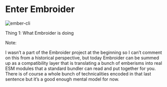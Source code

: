 # Enter Embroider

![ember-cli](/embroider-first-release.png) <!-- .element style="margin-top: 50px" -->

Thing 1: What Embroider is doing
<!-- .element style="position: absolute; bottom: -100px; left: 0; font-size: 60%; color: grey;" -->

Note:

I wasn’t a part of the Embroider project at the beginning so I can’t comment on this from a historical perspective, but today Embroider can be summed up as a compatibility layer that is translating a bunch of emberisms into real ESM modules that a standard bundler can read and put together for you. There is of course a whole bunch of technicalities encoded in that last sentence but it’s a good enough mental model for now.